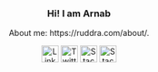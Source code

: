 <h3 align="center">Hi! I am Arnab</h3>
<p align="center">About me: https://ruddra.com/about/.</p>
<p align="center">
	<a href="https://www.linkedin.com/in/ruddraarnab"><img  style='height:30px' src="https://img.shields.io/badge/LinkedIn--_.svg?style=social&logo=linkedin" alt="LinkedIn"></a>
	<a href="https://twitter.com/ruddraarnab"><img style='height:30px' src="https://img.shields.io/twitter/follow/ruddra?label=Twitter&style=social" alt="Twitter"></a>
    <a href="https://stackoverflow.com/users/2696165/ruddra"><img style='height:30px' src="https://img.shields.io/stackexchange/stackoverflow/r/2696165?label=stackoverflow&style=plastic" alt="Stackoverflow"></a>
	    <a href="https://ko-fi.com/Q5Q61VG79"><img style='height:30px' src="https://ko-fi.com/img/githubbutton_sm.svg" alt="Stackoverflow"></a>
</p>
